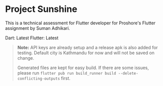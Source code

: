 # Project Sunshine

This is a technical assessment for Flutter developer for Proshore's Flutter assignment by Suman
Adhikari.

Dart: Latest
Flutter: Latest

> **Note:** API keys are already setup and a release apk is also added for testing. Default city is
> Kathmandu for now and will not be saved on change.
>
> Generated files are kept for easy build. If there are some issues, please
> run `flutter pub run build_runner build --delete-conflicting-outputs` first. 

 
